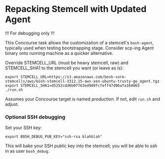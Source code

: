 # Repacking Stemcell with Updated Agent

!!! For debugging only !!!

This Concourse task allows the customization of a stemcell's `bosh-agent`, typically used when testing bootstrapping stage. Consider scp-ing Agent binary onto running machine as a quicker alternative.

Override STEMCELL_URL (must be heavy stemcell, raw) and STEMCELL_SHA1 to the stemcell you want (or leave as is):

```
export STEMCELL_URL=https://s3.amazonaws.com/bosh-core-stemcells/aws/bosh-stemcell-3312.15-aws-xen-ubuntu-trusty-go_agent.tgz
export STEMCELL_SHA1=d5252cdd6b07763ed989fcfeff47d06afa164065
./run.sh
```

Assumes your Concourse target is named _production_. If not, edit `run.sh` and adjust.

### Optional SSH debugging

Set your SSH key:

```
export BOSH_DEBUG_PUB_KEY="ssh-rsa blahblah"
```

This will bake your SSH public key into the stemcell; you will be able to ssh in as user `bosh_debug`.
